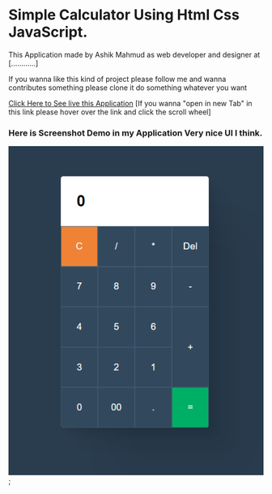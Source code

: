 # Simple Calculator Using Html Css JavaScript.
This Application made by Ashik Mahmud as web developer and designer at [............]

If you wanna like this kind of project please follow me and wanna contributes something please clone it do something whatever you want

[Click Here to See live this Application](https://ashik-mahmud.github.io/simple-calculator/) [If you wanna "open in new Tab" in this link please hover over the link and click the scroll wheel]

### Here is Screenshot Demo in my Application Very nice UI I think.

![image](demo-images.png);
